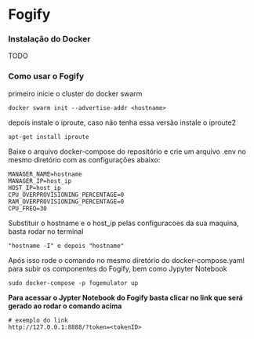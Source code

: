 # Fogify

### Instalação do Docker

TODO

### Como usar o Fogify

primeiro inicie o cluster do docker swarm

```
docker swarm init --advertise-addr <hostname>
```

depois instale o iproute, caso não tenha essa versão instale o iproute2

```
apt-get install iproute
```

Baixe o arquivo docker-compose do repositório e crie um arquivo .env no mesmo diretório com as configurações abaixo:

```
MANAGER_NAME=hostname
MANAGER_IP=host_ip
HOST_IP=host_ip
CPU_OVERPROVISIONING_PERCENTAGE=0
RAM_OVERPROVISIONING_PERCENTAGE=0
CPU_FREQ=30
```

Substituir o hostname e o host_ip pelas configuracoes da sua maquina, basta rodar no terminal

```
"hostname -I" e depois "hostname"
```

Após isso rode o comando no mesmo diretório do docker-compose.yaml para subir os componentes do Fogify, bem como Jypyter Notebook

```
sudo docker-compose -p fogemulator up
```

**Para acessar o Jypter Notebook do Fogify basta clicar no link que será gerado ao rodar o comando acima**

```
# exemplo do link
http://127.0.0.1:8888/?token=<tokenID>
```
